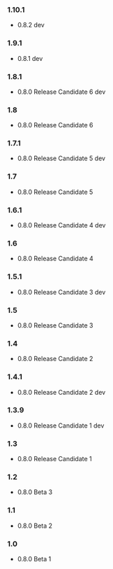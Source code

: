 ### 1.10.1

- 0.8.2 dev

### 1.9.1

- 0.8.1 dev

### 1.8.1

- 0.8.0 Release Candidate 6 dev

### 1.8

- 0.8.0 Release Candidate 6

### 1.7.1

- 0.8.0 Release Candidate 5 dev

### 1.7

- 0.8.0 Release Candidate 5

### 1.6.1

- 0.8.0 Release Candidate 4 dev

### 1.6

- 0.8.0 Release Candidate 4

### 1.5.1

- 0.8.0 Release Candidate 3 dev

### 1.5

- 0.8.0 Release Candidate 3

### 1.4

- 0.8.0 Release Candidate 2

### 1.4.1

- 0.8.0 Release Candidate 2 dev

### 1.3.9

- 0.8.0 Release Candidate 1 dev

### 1.3

- 0.8.0 Release Candidate 1

### 1.2

- 0.8.0 Beta 3

### 1.1

- 0.8.0 Beta 2

### 1.0

- 0.8.0 Beta 1

